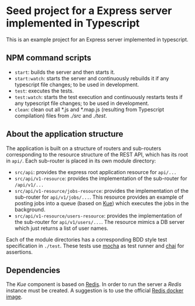 Seed project for a Express server implemented in Typescript
===========================================================

This is an example project for an Express server implemented in typescript.

NPM command scripts
-------------------

- `start`: builds the server and then starts it.
- `start:watch`: starts the server and continuously rebuilds it if any
  typescript file changes; to be used in development.
- `test`: executes the tests.
- `test:watch`: starts the test execution and continuously restarts tests if
  any typescript file changes; to be used in development.
- `clean`: clean out all *.js and *.map.js (resulting from Typescript
  compilation) files from _./src_ and _./test_.

About the application structure
-------------------------------
The application is built on a structure of routers and sub-routers
corresponding to the resource structure of the REST API, which has its root in `api/`. Each 
sub-router is placed in its own module directory:

- `src/api`: provides the express root application resource for `api/...`
- `src/api/v1-resource`: provides the implementation of the sub-router for
  `/api/v1/...`
- `src/api/v1-resource/jobs-resource`: provides the implementation of the 
  sub-router for `api/v1/jobs/...`. This resource provides an example of 
  posting jobs into a queue (based on [Kue](http://automattic.github.io/kue/))
  which executes the jobs in the background. 
- `src/api/v1-resource/users-resource`: provides the implementation of the
  sub-router for `api/v1/users/...`. The resource mimics a DB server which 
  just returns a list of user names.

Each of the module directories has a corresponding BDD style test specification 
in `./test`. These tests use [mocha](https://mochajs.org/) as test runner and 
[chai](http://chaijs.com/) for assertions.  

Dependencies
------------
The _Kue_ component is based on [Redis](https://redis.io/). In order to run the
server a _Redis_ instance must be created. A suggestion is to use the official 
[Redis docker image](https://hub.docker.com/_/redis/).